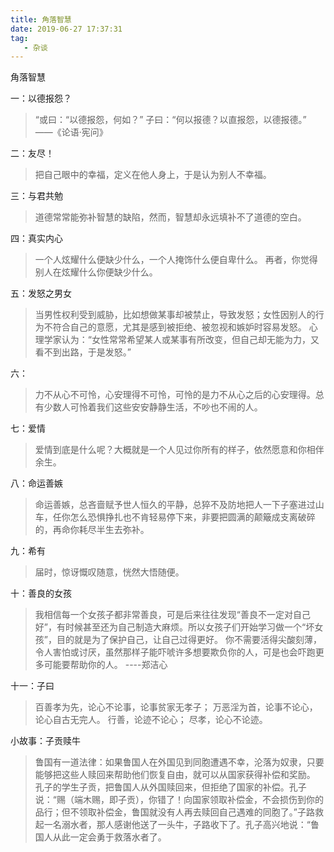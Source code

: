 ```yaml
---
title: 角落智慧
date: 2019-06-27 17:37:31
tag:
   - 杂谈
---
```

角落智慧
<!--more-->
一：以德报怨？
>“或曰：“以德报怨，何如？”
子曰：“何以报德？以直报怨，以德报德。”
——《论语·宪问》

二：友尽！
>把自己眼中的幸福，定义在他人身上，于是认为别人不幸福。

三：与君共勉
>道德常常能弥补智慧的缺陷，然而，智慧却永远填补不了道德的空白。

四：真实内心
>一个人炫耀什么便缺少什么，一个人掩饰什么便自卑什么。
再者，你觉得别人在炫耀什么你便缺少什么。

五：发怒之男女
>当男性权利受到威胁，比如想做某事却被禁止，导致发怒；女性因别人的行为不符合自己的意愿，尤其是感到被拒绝、被忽视和嫉妒时容易发怒。
心理学家认为：“女性常常希望某人或某事有所改变，但自己却无能为力，又看不到出路，于是发怒。”

六： 
>力不从心不可怜，心安理得不可怜，可怜的是力不从心之后的心安理得。总有少数人可怜着我们这些安安静静生活，不吵也不闹的人。
                                
七：爱情
>爱情到底是什么呢？大概就是一个人见过你所有的样子，依然愿意和你相伴余生。

八：命运善嫉
>命运善嫉，总吝啬赋予世人恒久的平静，总猝不及防地把人一下子塞进过山车，任你怎么恐惧挣扎也不肯轻易停下来，非要把圆满的颠簸成支离破碎的，再命你耗尽半生去弥补。

九：希有
>届时，惊讶慨叹随意，恍然大悟随便。

十：善良的女孩
>我相信每一个女孩子都非常善良，可是后来往往发现“善良不一定对自己好”，有时候甚至还为自己制造大麻烦。所以女孩子们开始学习做一个“坏女孩”，目的就是为了保护自己，让自己过得更好。
你不需要活得尖酸刻薄，令人害怕或讨厌，虽然那样子能吓唬许多想要欺负你的人，可是也会吓跑更多可能要帮助你的人。
----郑洁心

十一：子曰
>百善孝为先，论心不论事，论事贫家无孝子；
万恶淫为首，论事不论心，论心自古无完人。
行善，论迹不论心；
尽孝，论心不论迹。

小故事：子贡赎牛
>鲁国有一道法律：如果鲁国人在外国见到同胞遭遇不幸，沦落为奴隶，只要能够把这些人赎回来帮助他们恢复自由，就可以从国家获得补偿和奖励。 孔子的学生子贡，把鲁国人从外国赎回来，但拒绝了国家的补偿。孔子说：“赐（端木赐，即子贡），你错了！向国家领取补偿金，不会损伤到你的品行；但不领取补偿金，鲁国就没有人再去赎回自己遇难的同胞了。”子路救起一名溺水者，那人感谢他送了一头牛，子路收下了。孔子高兴地说：“鲁国人从此一定会勇于救落水者了。


